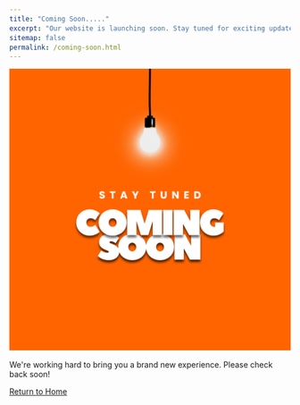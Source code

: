 ```yaml
---
title: "Coming Soon....."
excerpt: "Our website is launching soon. Stay tuned for exciting updates!"
sitemap: false
permalink: /coming-soon.html
---
```


![Coming Soon](/assets/images/coming-soon.png "Coming Soon")

We're working hard to bring you a brand new experience. Please check back soon!

<a href="/" class="cta-button">Return to Home</a>